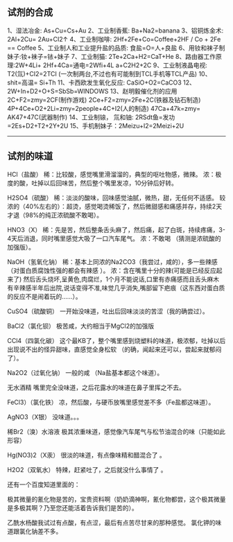 ﻿## 试剂的合成

1、湿法冶金: As+Cu=Cs+Au
2、工业制香蕉: Ba+Na2=banana
3、铝铜炼金术: 2Al+2Cu= 2Au+CI2↑
4、工业制咖啡: 2Hf+2Fe+Co=Coffee+2HF / Co + 2Fe == Coffee
5、工业制人和工业提升盐的品质: 食盐=O=人+良盐
6、用钕和袜子制妹子:钕+袜子=铱+妹子
7、工业制猫: 2Te+2Ca+H2=CaT+He
8、路由器工作原理:2W+4Li+ 2Hf+4Ca=通电=2Wfi+4L a+C2H2+2C
9、工业制液晶电视: T2(氚)+CI2=2TCI
(一次制两台,不过也有可能制到TCL手机等TCL产品)
10、 shit=高温= Si+Th
11、卡西欧发生氧化反应: CaSiO+O2=CaCO3
12、2W+In+D2+O+S=SbSb=WINDOWS
13、赵明毅催化剂的应用2C+F2=zmy=2CF(制作游戏)
2Ce+F2=zmy=2Fe+2C(铁器及钻石制造)
4P+4Ce+O2+2Li=zmy=2people+4C+I2(人的制造)
47Ca+47k=zmy= AK47+47C(武器制作)
14、工业制锿， 氚和铀: 2RSdt鱼=发功=2Es+D2+T2+2Y+2U
15、手机制妹子：2Meizu+I2=2Meizi+2U

---

## 试剂的味道

HCl（盐酸）
稀：比较酸，感觉嘴里滑溜溜的，典型的呕吐物感，微辣。
浓：极度的酸，吐掉以后回味苦，然后整个嘴里发凉，10分钟后好转。

H2SO4（硫酸）
稀：淡淡的酸味，回味感觉油腻，微热，甜，无任何不适感。
较浓的（40%左右的）：超烫，感觉喝烫稀饭了，然后微甜感和痛感并存，持续2天才退（98%的纯正浓硫酸不敢喝）。

HNO3（X）
稀：先是苦，然后整条舌头麻了，然后痛，起了白斑，持续疼痛，3-4天后消退，同时嘴里感觉大吸了一口汽车尾气。
浓：不敢喝 （猜测是浓硫酸的加强版）。

NaOH（氢氧化钠）
稀：基本上同浓的Na2CO3（我尝过，咸的），多一些辣感（对蛋白质腐蚀性强的都会有辣感 ）。
浓：含在嘴里十分的辣(可能是已经反应起来了) 然后舌头烧坏,呈黄色,肉腐烂，1个月不能说话,口里有赤痛感而且舌头麻木 有辛辣感半年后出院,说话变得不准,味觉几乎消失,嘴部留下疤痕（这东西对蛋白质的反应不是闹着玩的……）。

CuSO4（硫酸铜）
一开始没味道，吐出后回味淡淡的苦涩（我的确尝过）。

BaCl2（氯化钡）
极苦咸，大约相当于MgCl2的加强版

CCl4（四氯化碳）
这个最KB了，整个嘴里感到烧塑料的味道，极浓郁，吐掉以后出现说不出的怪异甜味，直感觉全身松软 （的确，闻起来还可以，尝起来就郁闷了）。

Na2O2（过氧化钠）
一般的咸 （Na盐基本都这个味道）。

无水酒精
嘴里完全没味道，之后花露水的味道在鼻子里挥之不去。

FeCl3）（氯化铁）
凉，然后酸，与硬币放嘴里感觉差不多（Fe盐都这味道）。

AgNO3（X银）
没味道。。。

稀Br2（溴）水溶液
极其浓重味道，感觉像汽车尾气与松节油混合的味（只能如此形容）

Hg(NO3)2（X汞）
很淡的味道，有点像味精和醋混合了 。

H2O2（双氧水）
特辣，赶紧吐了，之后就没什么事情了 。

还有一个百度知道里面的：

极其微量的氰化物是苦的，宝贵资料啊（奶奶滴神啊，氰化物都尝，这个极其微量是多极其啊？乃至您还能活着告诉我们是苦的）。

乙酰水杨酸我试过有点酸，有点涩，最后有点苦尽甘来的那种感觉。
氯化钾的味道跟氯化钠差不多。